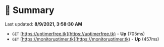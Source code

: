 # 📖 Summary
Last updated: **8/9/2021, 3:58:30 AM**

- `GET` [https://uptimerfree.tk](https://uptimerfree.tk) - **Up** (705ms)
- `GET` [https://monitoruptimer.tk](https://monitoruptimer.tk) - **Up** (457ms)
